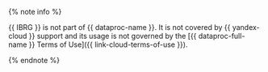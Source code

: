 {% note info %}

{{ IBRG }} is not part of {{ dataproc-name }}. It is not covered by {{ yandex-cloud }} support and its usage is not governed by the [{{ dataproc-full-name }} Terms of Use]({{ link-cloud-terms-of-use }}).

{% endnote %}
